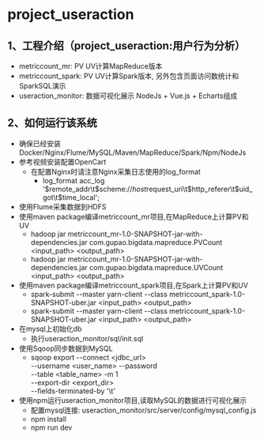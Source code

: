 # project_useraction
1、工程介绍（project_useraction:用户行为分析）
----------------------------------------------------------
 - metriccount_mr: PV UV计算MapReduce版本
 - metriccount_spark: PV UV计算Spark版本, 另外包含页面访问数统计和SparkSQL演示
 - useraction_monitor: 数据可视化展示 NodeJs + Vue.js + Echarts组成
            
2、如何运行该系统
----------------------------------------------------------
 - 确保已经安装Docker/Nginx/Flume/MySQL/Maven/MapReduce/Spark/Npm/NodeJs
 - 参考视频安装配置OpenCart
   - 在配置Nginx时请注意Nginx采集日志使用的log_format
     - log_format acc_log '$remote_addr\t$scheme://$host$request_uri\t$http_referer\t$uid_got\t$time_local';
 - 使用Flume采集数据到HDFS
 - 使用maven package编译metriccount_mr项目,在MapReduce上计算PV和UV
   - hadoop jar metriccount_mr-1.0-SNAPSHOT-jar-with-dependencies.jar com.gupao.bigdata.mapreduce.PVCount <input_path> <output_path>
   - hadoop jar metriccount_mr-1.0-SNAPSHOT-jar-with-dependencies.jar com.gupao.bigdata.mapreduce.UVCount <input_path> <output_path>
 - 使用maven package编译metriccount_spark项目,在Spark上计算PV和UV
   - spark-submit --master yarn-client --class metriccount_spark-1.0-SNAPSHOT-uber.jar <input_path> <output_path>
   - spark-submit --master yarn-client --class metriccount_spark-1.0-SNAPSHOT-uber.jar <input_path> <output_path>
 - 在mysql上初始化db
   - 执行useraction_monitor/sql/init.sql
 - 使用Sqoop同步数据到MySQL
   - sqoop export --connect <jdbc_url> \
   --username <user_name> --password <password> \
   --table <table_name> -m 1 \
   --export-dir <export_dir> \
   --fields-terminated-by '\t'
 - 使用npm运行useraction_monitor项目,读取MySQL的数据进行可视化展示
   - 配置mysql连接: useraction_monitor/src/server/config/mysql_config.js
   - npm install
   - npm run dev
